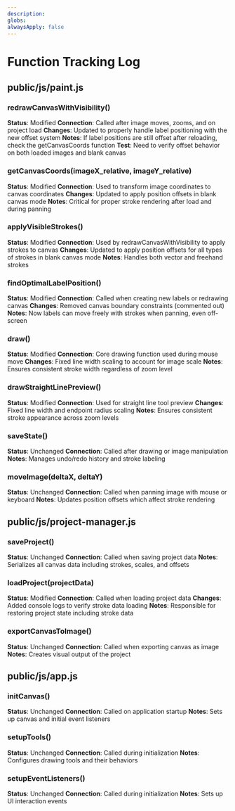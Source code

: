 ```yaml
---
description: 
globs: 
alwaysApply: false
---
```

# Function Tracking Log

## public/js/paint.js

### redrawCanvasWithVisibility()
**Status**: Modified
**Connection**: Called after image moves, zooms, and on project load
**Changes**: Updated to properly handle label positioning with the new offset system
**Notes**: If label positions are still offset after reloading, check the getCanvasCoords function
**Test**: Need to verify offset behavior on both loaded images and blank canvas

### getCanvasCoords(imageX_relative, imageY_relative)
**Status**: Modified
**Connection**: Used to transform image coordinates to canvas coordinates
**Changes**: Updated to apply position offsets in blank canvas mode
**Notes**: Critical for proper stroke rendering after load and during panning

### applyVisibleStrokes()
**Status**: Modified
**Connection**: Used by redrawCanvasWithVisibility to apply strokes to canvas
**Changes**: Updated to apply position offsets for all types of strokes in blank canvas mode
**Notes**: Handles both vector and freehand strokes

### findOptimalLabelPosition()
**Status**: Modified
**Connection**: Called when creating new labels or redrawing canvas
**Changes**: Removed canvas boundary constraints (commented out)
**Notes**: Now labels can move freely with strokes when panning, even off-screen

### draw()
**Status**: Modified
**Connection**: Core drawing function used during mouse move
**Changes**: Fixed line width scaling to account for image scale
**Notes**: Ensures consistent stroke width regardless of zoom level

### drawStraightLinePreview()
**Status**: Modified
**Connection**: Used for straight line tool preview
**Changes**: Fixed line width and endpoint radius scaling
**Notes**: Ensures consistent stroke appearance across zoom levels

### saveState()
**Status**: Unchanged
**Connection**: Called after drawing or image manipulation
**Notes**: Manages undo/redo history and stroke labeling

### moveImage(deltaX, deltaY)
**Status**: Unchanged
**Connection**: Called when panning image with mouse or keyboard
**Notes**: Updates position offsets which affect stroke rendering

## public/js/project-manager.js

### saveProject()
**Status**: Unchanged
**Connection**: Called when saving project data
**Notes**: Serializes all canvas data including strokes, scales, and offsets

### loadProject(projectData)
**Status**: Modified
**Connection**: Called when loading project data
**Changes**: Added console logs to verify stroke data loading
**Notes**: Responsible for restoring project state including stroke data

### exportCanvasToImage()
**Status**: Unchanged
**Connection**: Called when exporting canvas as image
**Notes**: Creates visual output of the project

## public/js/app.js

### initCanvas()
**Status**: Unchanged
**Connection**: Called on application startup
**Notes**: Sets up canvas and initial event listeners

### setupTools()
**Status**: Unchanged
**Connection**: Called during initialization
**Notes**: Configures drawing tools and their behaviors

### setupEventListeners()
**Status**: Unchanged
**Connection**: Called during initialization
**Notes**: Sets up UI interaction events 